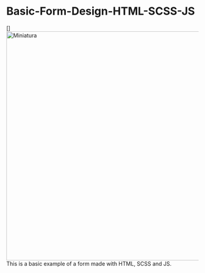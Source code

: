 # Basic-Form-Design-HTML-SCSS-JS


[<img align="left" alt="Miniatura" width="600px" src="https://i.ibb.co/B2MkLPy/miniatura.png" />]
</br>
This is a basic example of a form made with HTML, SCSS and JS.
